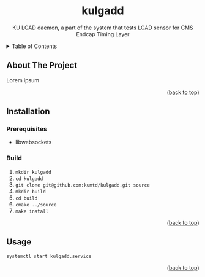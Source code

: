 <a name="readme-top"></a>



<!-- PROJECT LOGO -->
<div align="center">
  <h1 align="center">kulgadd</h1>

  <p align="center">
    KU LGAD daemon, a part of the system that tests LGAD sensor for CMS Endcap Timing Layer
    <br />
  </p>
</div>



<!-- TABLE OF CONTENTS -->
<details>
  <summary>Table of Contents</summary>
  <ol>
    <li>
      <a href="#about-the-project">About The Project</a>
    </li>
    <li>
      <a href="#installation">Installation</a>
    </li>
    <li><a href="#usage">Usage</a></li>
  </ol>
</details>


<!-- ABOUT THE PROJECT -->
## About The Project

Lorem ipsum

<p align="right">(<a href="#readme-top">back to top</a>)</p>



<!-- INSTALLATION -->
## Installation

### Prerequisites

- libwebsockets

### Build

1. `mkdir kulgadd`
2. `cd kulgadd`
3. `git clone git@github.com:kumtd/kulgadd.git source`
4. `mkdir build`
5. `cd build`
6. `cmake ../source`
7. `make install`

<p align="right">(<a href="#readme-top">back to top</a>)</p>



<!-- USAGE -->
## Usage

`systemctl start kulgadd.service`

<p align="right">(<a href="#readme-top">back to top</a>)</p>
